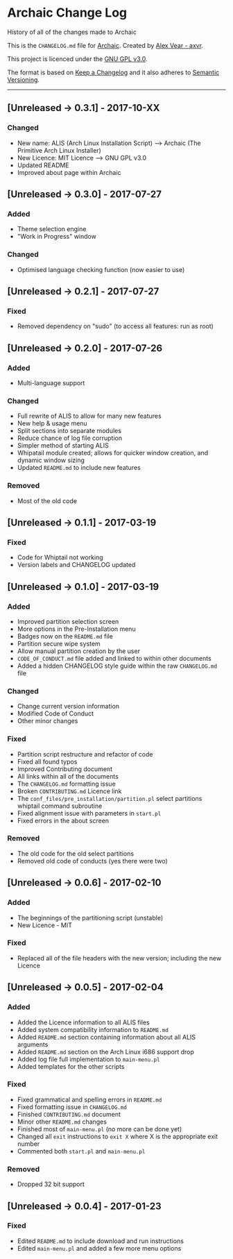 # Archaic Change Log

History of all of the changes made to Archaic

This is the `CHANGELOG.md` file for [Archaic](https://github.com/axvr/archaic). Created by [Alex Vear - axvr](https://github.com/axvr).

This project is licenced under the [GNU GPL v3.0](https://github.com/axvr/archaic/blob/master/LICENCE).

The format is based on [Keep a Changelog](http://keepachangelog.com/) and it also adheres to [Semantic Versioning](http://semver.org/).

<!-- Styled in this format:

## [Version Information] - YEAR-MONTH-DATE

### Added
* List all items added
* If  this section contains nothing
* don't bother to include it within
* the `CHANGELOG.md` file

### Changed
* List all items changed
* If  this section contains nothing
* don't bother to include it within
* the `CHANGELOG.md` file

### Fixed
* List all items fixed
* If  this section contains nothing
* don't bother to include it within
* the `CHANGELOG.md` file

### Removed
* List all items removed
* If  this section contains nothing
* don't bother to include it within
* the `CHANGELOG.md` file

### Translations
* List all sections translated here
* If this section contains nothing
* don't bother to include it within
* the `CHANGELOG.md` file

Leave 3 spaces between previous change log item -->

---

## [Unreleased -> 0.3.1] - 2017-10-XX

### Changed
* New name: ALIS (Arch Linux Installation Script) --> Archaic (The Primitive Arch Linux Installer)
* New Licence: MIT Licence --> GNU GPL v3.0
* Updated README
* Improved about page within Archaic



## [Unreleased -> 0.3.0] - 2017-07-27

### Added
* Theme selection engine
* "Work in Progress" window

### Changed
* Optimised language checking function (now easier to use)



## [Unreleased -> 0.2.1] - 2017-07-27

### Fixed
* Removed dependency on "sudo" (to access all features: run as root)



## [Unreleased -> 0.2.0] - 2017-07-26

### Added
* Multi-language support

### Changed
* Full rewrite of ALIS to allow for many new features
* New help & usage menu
* Split sections into separate modules
* Reduce chance of log file corruption
* Simpler method of starting ALIS
* Whipatail module created; allows for quicker window creation, and dynamic window sizing
* Updated ```README.md``` to include new features

### Removed
* Most of the old code



## [Unreleased -> 0.1.1] - 2017-03-19

### Fixed
* Code for Whiptail not working
* Version labels and CHANGELOG updated



## [Unreleased -> 0.1.0] - 2017-03-19

### Added
* Improved partition selection screen
* More options in the Pre-Installation menu
* Badges now on the ```README.md``` file
* Partition secure wipe system
* Allow manual partition creation by the user
* ```CODE_OF_CONDUCT.md``` file added and linked to within other documents
* Added a hidden CHANGELOG style guide within the raw ``CHANGELOG.md`` file

### Changed
* Change current version information
* Modified Code of Conduct
* Other minor changes

### Fixed
* Partition script restructure and refactor of code
* Fixed all found typos
* Improved Contributing document
* All links within all of the documents
* The ``CHANGELOG.md`` formatting issue
* Broken ``CONTRIBUTING.md`` Licence link
* The ``conf_files/pre_installation/partition.pl`` select partitions whiptail command subroutine
* Fixed alignment issue with parameters in ``start.pl``
* Fixed errors in the about screen

### Removed
* The old code for the old select partitions
* Removed old code of conducts (yes there were two)



## [Unreleased -> 0.0.6] - 2017-02-10

### Added
* The beginnings of the partitioning script (unstable)
* New Licence - MIT

### Fixed
* Replaced all of the file headers with the new version; including the new Licence



## [Unreleased -> 0.0.5] - 2017-02-04

### Added
* Added the Licence information to all ALIS files
* Added system compatibility information to ``README.md``
* Added ``README.md`` section containing information about all ALIS arguments
* Added ``README.md`` section on the Arch Linux i686 support drop
* Added log file full implementation to ``main-menu.pl``
* Added templates for the other scripts

### Fixed
* Fixed grammatical and spelling errors in ``README.md``
* Fixed formatting issue in ``CHANGELOG.md``
* Finished ``CONTRIBUTING.md`` document
* Minor other ``README.md`` changes
* Finished most of ``main-menu.pl`` (no more can be done yet)
* Changed all ``exit`` instructions to ``exit X`` where X is the appropriate exit number
* Commented both ``start.pl`` and ``main-menu.pl``

### Removed
* Dropped 32 bit support



## [Unreleased -> 0.0.4] - 2017-01-23

### Fixed
* Edited ``README.md`` to include download and run instructions
* Edited ``main-menu.pl`` and added a few more menu options

